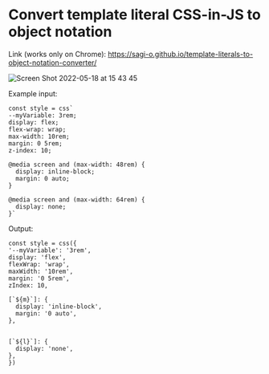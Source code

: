 # Convert template literal CSS-in-JS to object notation

Link (works only on Chrome): https://sagi-o.github.io/template-literals-to-object-notation-converter/

![Screen Shot 2022-05-18 at 15 43 45](https://user-images.githubusercontent.com/44846094/169041489-4b4c3dd8-3a12-474a-ab22-db098b1505da.png)

Example input:

```
const style = css`
--myVariable: 3rem;
display: flex;
flex-wrap: wrap;
max-width: 10rem;
margin: 0 5rem;
z-index: 10;

@media screen and (max-width: 48rem) {
  display: inline-block;
  margin: 0 auto;
}

@media screen and (max-width: 64rem) {
  display: none;
}`
```

Output:

```
const style = css({
'--myVariable': '3rem',
display: 'flex',
flexWrap: 'wrap',
maxWidth: '10rem',
margin: '0 5rem',
zIndex: 10,

[`${m}`]: {
  display: 'inline-block',
  margin: '0 auto',
},


[`${l}`]: {
  display: 'none',
},
})
```
